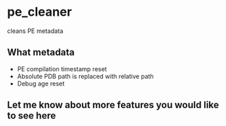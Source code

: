 # pe_cleaner
cleans PE metadata

## What metadata
* PE compilation timestamp reset
* Absolute PDB path is replaced with relative path
* Debug age reset

## Let me know about more features you would like to see here
